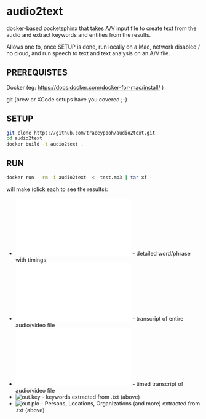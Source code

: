 # audio2text
docker-based pocketsphinx that takes A/V input file to create text from the audio and extract keywords and entities from the results.

Allows one to, once SETUP is done, run locally on a Mac, network disabled / no cloud, and run speech to text and text analysis on an A/V file.


## PREREQUISTES
Docker (eg:  https://docs.docker.com/docker-for-mac/install/ )

git  (brew or XCode setups have you covered ;-)

## SETUP
```bash
git clone https://github.com/traceypooh/audio2text.git
cd audio2text
docker build -t audio2text .
```

## RUN

```bash
docker run --rm -i audio2text  <  test.mp3 | tar xf -
```
will make (click each to see the results):
* ![out.json](out.json "out.json") - detailed word/phrase with timings
* ![out.txt](out.txt "out.txt") - transcript of entire audio/video file
* ![out.srt](out.srt "out.srt") - timed transcript of audio/video file
* ![out.key](out.keys "out.key") - keywords extracted from .txt (above)
* ![out.plo](out.plo "out.plo") - Persons, Locations, Organizations (and more) extracted from .txt (above)
